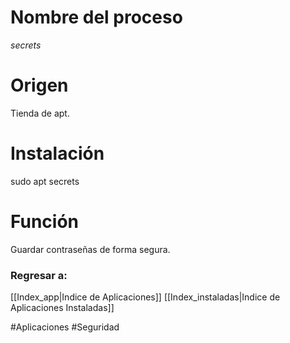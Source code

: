 # Nombre del proceso
*secrets*
# Origen
Tienda de apt.

# Instalación
sudo apt secrets
# Función
Guardar contraseñas de forma segura.

### Regresar a:
[[Index_app|Indice de Aplicaciones]]
[[Index_instaladas|Indice de Aplicaciones Instaladas]]

#Aplicaciones #Seguridad
